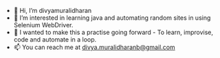- 👋 Hi, I’m divyamuralidharan
- 👀 I’m interested in learning java and automating random sites in using Selenium WebDriver.
- 🌱 I wanted to make this a practise going forward - To learn, improvise, code and automate in a loop.
- 📫 You can reach me at divya.muralidharanb@gmail.com

